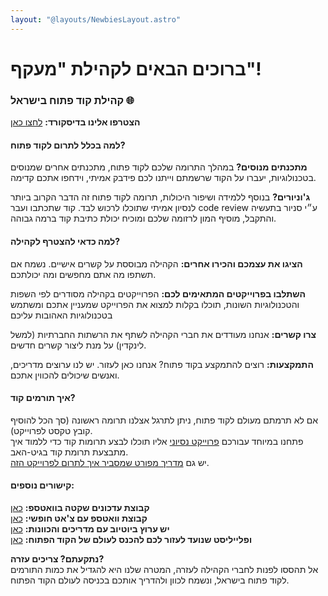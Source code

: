 ```yaml
---
layout: "@layouts/NewbiesLayout.astro"
---
```


# ברוכים הבאים לקהילת "מעקף"!
### קהילת קוד פתוח בישראל 🌐

**הצטרפו אלינו בדיסקורד:** <a target= "_blank" href="https://discord.gg/WxqmcKfD5R">לחצו כאן</a>  

#### למה בכלל לתרום לקוד פתוח?

**מתכנתים מנוסים?** במהלך התרומה שלכם לקוד פתוח, מתכנתים אחרים שמנוסים בטכנולוגיות, יעברו על הקוד שרשמתם וייתנו לכם פידבק אמיתי, וידחפו אתכם קדימה.

**ג'וניורים?** בנוסף ללמידה ושיפור היכולות, תרומה לקוד פתוח זה הדבר הקרוב ביותר לנסיון אמיתי שתוכלו לרכוש לבד. קוד שתכתבו ועבר code review ע״י סניור בתעשיה והתקבל, מוסיף המון לרזומה שלכם ומוכיח יכולת כתיבת קוד ברמה גבוהה.

#### למה כדאי להצטרף לקהילה?

**הציגו את עצמכם והכירו אחרים:** הקהילה מבוססת על קשרים אישיים. נשמח אם תשתפו מה אתם מחפשים ומה יכולתכם.

**השתלבו בפרוייקטים המתאימים לכם:** הפרוייקטים בקהילה מסודרים לפי השפות והטכנולוגיות השונות, תוכלו בקלות למצוא את הפרוייקט שמעניין אתכם ומשתמש בטכנולוגיות האהובות עליכם

**צרו קשרים:** אנחנו מעודדים את חברי הקהילה לשתף את הרשתות החברתיות (למשל לינקדין) על מנת ליצור קשרים חדשים.

**התמקצעות:** רוצים להתמקצע בקוד פתוח? אנחנו כאן לעזור. יש לנו ערוצים מדריכים, ואנשים שיכולים להכווין אתכם.

#### איך תורמים קוד?

אם לא תרמתם מעולם לקוד פתוח, ניתן לתרגל אצלנו תרומה ראשונה (סך הכל להוסיף קובץ טקסט לפרוייקט).  
פתחנו במיוחד עבורכם [פרוייקט נסיוני](https://github.com/UrielOfir/os-practice) אליו תוכלו לבצע תרומות קוד כדי ללמוד איך מתבצעת תרומת קוד בגיט-האב.  
יש גם [מדריך מפורט שמסביר איך לתרום לפרוייקט הזה](https://github.com/UrielOfir/os-practice).

#### קישורים נוספים:
**קבוצת עדכונים שקטה בוואטספ:** <a target= "_blank" href="https://chat.whatsapp.com/CCFkZwKn3oD8kJoRLms7ts">כאן</a>  
**קבוצת וואטספ עם צ'אט חופשי:** <a target= "_blank" href="https://chat.whatsapp.com/E5a59DtSaHNBwnczxVW1FY">כאן</a>  
**יש ערוץ ביוטיוב עם מדריכים והכוונות:** <a target= "_blank" href="https://www.youtube.com/@maakaf-os">כאן</a>  
**ופלייליסט שנועד לעזור לכם להכנס לעולם של הקוד הפתוח:**  <a target= "_blank" href="https://youtube.com/playlist?list=PLFP8kbJw2mot-6WSKS3_4Fmmx-30w6-tj">כאן</a>      
    
    
**נתקעתם? צריכים עזרה?**  
אל תהססו לפנות לחברי הקהילה לעזרה, המטרה שלנו היא להגדיל את כמות התורמים לקוד פתוח בישראל, ונשמח לכוון ולהדריך אותכם בכניסה לעולם הקוד הפתוח.

